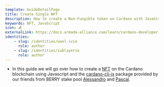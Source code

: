 ```yaml
---
template: GuideDetailPage
title: Create Single NFT
description: How to create a Non-Fungible token on Cardano with JavaScript.
keywords: NFT, JavaScript
icon: 💰
externalLink: https://docs.armada-alliance.com/learn/cardano-developer-guides/nft-native-assets
identities: 
    - slug: /identities/wael-ivie
      role: author
    - slug: /identities/sublayerio
      role: author
---
```


- In this guide we will go over how to create a [NFT](/en/terms/nft.md) on the Cardano blockchain using Javascript and the [cardano-cli-js](/en/terms/cardano-cli-js.md) package provided by our friends from BERRY stake pool [Alessandro](/en/identities/alessandro-berry.md) and [Pascal](/en/identities/pascal-berry.md).



<YoutubeVideo url="https://www.youtube.com/watch?v=OeOliguGn7Y" />